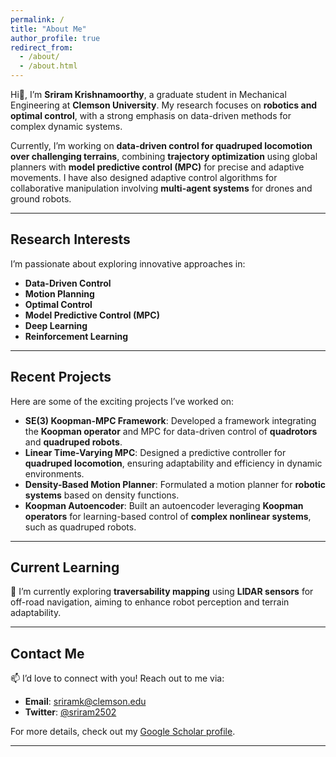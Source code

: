 ```yaml
---
permalink: /
title: "About Me"
author_profile: true
redirect_from: 
  - /about/
  - /about.html
---
```


Hi👋, I’m **Sriram Krishnamoorthy**, a graduate student in Mechanical Engineering at **Clemson University**. My research focuses on **robotics and optimal control**, with a strong emphasis on data-driven methods for complex dynamic systems. 

Currently, I’m working on **data-driven control for quadruped locomotion over challenging terrains**, combining **trajectory optimization** using global planners with **model predictive control (MPC)** for precise and adaptive movements. I have also designed adaptive control algorithms for collaborative manipulation involving **multi-agent systems** for drones and ground robots.

---

## Research Interests
I’m passionate about exploring innovative approaches in:
- **Data-Driven Control**
- **Motion Planning**
- **Optimal Control**
- **Model Predictive Control (MPC)**
- **Deep Learning**
- **Reinforcement Learning**

---

## Recent Projects

Here are some of the exciting projects I’ve worked on:

- **SE(3) Koopman-MPC Framework**: Developed a framework integrating the **Koopman operator** and MPC for data-driven control of **quadrotors** and **quadruped robots**.
- **Linear Time-Varying MPC**: Designed a predictive controller for **quadruped locomotion**, ensuring adaptability and efficiency in dynamic environments.
- **Density-Based Motion Planner**: Formulated a motion planner for **robotic systems** based on density functions.
- **Koopman Autoencoder**: Built an autoencoder leveraging **Koopman operators** for learning-based control of **complex nonlinear systems**, such as quadruped robots.

---

## Current Learning
🌱 I’m currently exploring **traversability mapping** using **LIDAR sensors** for off-road navigation, aiming to enhance robot perception and terrain adaptability.

---

## Contact Me
📫 I’d love to connect with you! Reach out to me via:
- **Email**: [sriramk@clemson.edu](mailto:sriramk@clemson.edu)
- **Twitter**: [@sriram2502](https://twitter.com/sriram2502)

For more details, check out my [Google Scholar profile](https://scholar.google.com/citations?user=-kMTFjwAAAAJ&hl=en).

---
